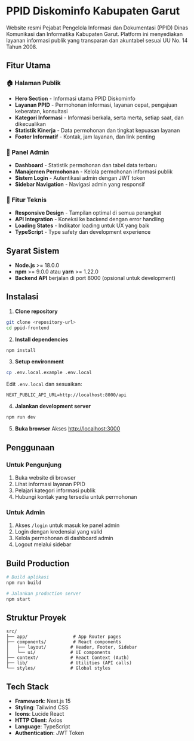 # PPID Diskominfo Kabupaten Garut

Website resmi Pejabat Pengelola Informasi dan Dokumentasi (PPID) Dinas Komunikasi dan Informatika Kabupaten Garut. Platform ini menyediakan layanan informasi publik yang transparan dan akuntabel sesuai UU No. 14 Tahun 2008.

## Fitur Utama

### 🏠 Halaman Publik
- **Hero Section** - Informasi utama PPID Diskominfo
- **Layanan PPID** - Permohonan informasi, layanan cepat, pengajuan keberatan, konsultasi
- **Kategori Informasi** - Informasi berkala, serta merta, setiap saat, dan dikecualikan
- **Statistik Kinerja** - Data permohonan dan tingkat kepuasan layanan
- **Footer Informatif** - Kontak, jam layanan, dan link penting

### 🔐 Panel Admin
- **Dashboard** - Statistik permohonan dan tabel data terbaru
- **Manajemen Permohonan** - Kelola permohonan informasi publik
- **Sistem Login** - Autentikasi admin dengan JWT token
- **Sidebar Navigation** - Navigasi admin yang responsif

### 📱 Fitur Teknis
- **Responsive Design** - Tampilan optimal di semua perangkat
- **API Integration** - Koneksi ke backend dengan error handling
- **Loading States** - Indikator loading untuk UX yang baik
- **TypeScript** - Type safety dan development experience

## Syarat Sistem

- **Node.js** >= 18.0.0
- **npm** >= 9.0.0 atau **yarn** >= 1.22.0
- **Backend API** berjalan di port 8000 (opsional untuk development)

## Instalasi

1. **Clone repository**
```bash
git clone <repository-url>
cd ppid-frontend
```

2. **Install dependencies**
```bash
npm install
```

3. **Setup environment**
```bash
cp .env.local.example .env.local
```
Edit `.env.local` dan sesuaikan:
```env
NEXT_PUBLIC_API_URL=http://localhost:8000/api
```

4. **Jalankan development server**
```bash
npm run dev
```

5. **Buka browser**
Akses [http://localhost:3000](http://localhost:3000)

## Penggunaan

### Untuk Pengunjung
1. Buka website di browser
2. Lihat informasi layanan PPID
3. Pelajari kategori informasi publik
4. Hubungi kontak yang tersedia untuk permohonan

### Untuk Admin
1. Akses `/login` untuk masuk ke panel admin
2. Login dengan kredensial yang valid
3. Kelola permohonan di dashboard admin
4. Logout melalui sidebar

## Build Production

```bash
# Build aplikasi
npm run build

# Jalankan production server
npm start
```

## Struktur Proyek

```
src/
├── app/                 # App Router pages
├── components/          # React components
│   ├── layout/         # Header, Footer, Sidebar
│   └── ui/             # UI components
├── context/            # React Context (Auth)
├── lib/                # Utilities (API calls)
└── styles/             # Global styles
```

## Tech Stack

- **Framework**: Next.js 15
- **Styling**: Tailwind CSS
- **Icons**: Lucide React
- **HTTP Client**: Axios
- **Language**: TypeScript
- **Authentication**: JWT Token
